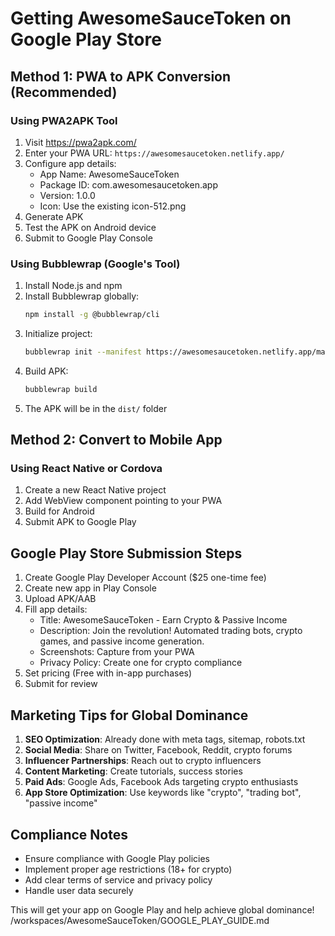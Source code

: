 # Getting AwesomeSauceToken on Google Play Store

## Method 1: PWA to APK Conversion (Recommended)

### Using PWA2APK Tool
1. Visit https://pwa2apk.com/
2. Enter your PWA URL: `https://awesomesaucetoken.netlify.app/`
3. Configure app details:
   - App Name: AwesomeSauceToken
   - Package ID: com.awesomesaucetoken.app
   - Version: 1.0.0
   - Icon: Use the existing icon-512.png
4. Generate APK
5. Test the APK on Android device
6. Submit to Google Play Console

### Using Bubblewrap (Google's Tool)
1. Install Node.js and npm
2. Install Bubblewrap globally:
   ```bash
   npm install -g @bubblewrap/cli
   ```
3. Initialize project:
   ```bash
   bubblewrap init --manifest https://awesomesaucetoken.netlify.app/manifest.json
   ```
4. Build APK:
   ```bash
   bubblewrap build
   ```
5. The APK will be in the `dist/` folder

## Method 2: Convert to Mobile App

### Using React Native or Cordova
1. Create a new React Native project
2. Add WebView component pointing to your PWA
3. Build for Android
4. Submit APK to Google Play

## Google Play Store Submission Steps

1. Create Google Play Developer Account ($25 one-time fee)
2. Create new app in Play Console
3. Upload APK/AAB
4. Fill app details:
   - Title: AwesomeSauceToken - Earn Crypto & Passive Income
   - Description: Join the revolution! Automated trading bots, crypto games, and passive income generation.
   - Screenshots: Capture from your PWA
   - Privacy Policy: Create one for crypto compliance
5. Set pricing (Free with in-app purchases)
6. Submit for review

## Marketing Tips for Global Dominance

1. **SEO Optimization**: Already done with meta tags, sitemap, robots.txt
2. **Social Media**: Share on Twitter, Facebook, Reddit, crypto forums
3. **Influencer Partnerships**: Reach out to crypto influencers
4. **Content Marketing**: Create tutorials, success stories
5. **Paid Ads**: Google Ads, Facebook Ads targeting crypto enthusiasts
6. **App Store Optimization**: Use keywords like "crypto", "trading bot", "passive income"

## Compliance Notes

- Ensure compliance with Google Play policies
- Implement proper age restrictions (18+ for crypto)
- Add clear terms of service and privacy policy
- Handle user data securely

This will get your app on Google Play and help achieve global dominance!</content>
<parameter name="filePath">/workspaces/AwesomeSauceToken/GOOGLE_PLAY_GUIDE.md
